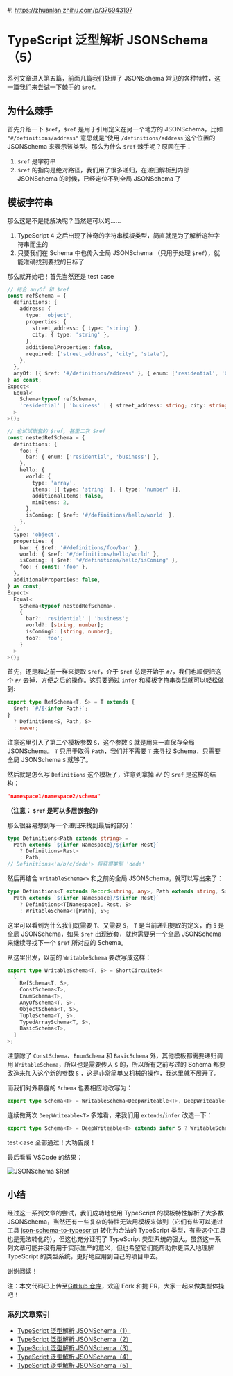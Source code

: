 #! https://zhuanlan.zhihu.com/p/376943197

# TypeScript 泛型解析 JSONSchema（5）

系列文章进入第五篇，前面几篇我们处理了 JSONSchema 常见的各种特性，这一篇我们来尝试一下棘手的 `$ref`。

## 为什么棘手

首先介绍一下 `$ref`，`$ref` 是用于引用定义在另一个地方的 JSONSchema，比如 `"#/definitions/address"` 意思就是“使用 `/definitions/address` 这个位置的 JSONSchema 来表示该类型。那么为什么 `$ref` 棘手呢？原因在于：

1. `$ref` 是字符串
2. `$ref` 的指向是绝对路径，我们用了很多递归，在递归解析到内部 JSONSchema 的时候，已经定位不到全局 JSONSchema 了

## 模板字符串

那么这是不是能解决呢？当然是可以的……

1. TypeScript 4 之后出现了神奇的字符串模板类型，简直就是为了解析这种字符串而生的
2. 只要我们在 Schema 中也传入全局 JSONSchema （只用于处理 `$ref`），就能准确找到要找的目标了

那么就开始吧！首先当然还是 test case

```TypeScript
// 结合 anyOf 和 $ref
const refSchema = {
  definitions: {
    address: {
      type: 'object',
      properties: {
        street_address: { type: 'string' },
        city: { type: 'string' },
      },
      additionalProperties: false,
      required: ['street_address', 'city', 'state'],
    },
  },
  anyOf: [{ $ref: '#/definitions/address' }, { enum: ['residential', 'business'] }],
} as const;
Expect<
  Equal<
    Schema<typeof refSchema>,
    'residential' | 'business' | { street_address: string; city: string }
  >
>();

// 也试试嵌套的 $ref, 甚至二次 $ref
const nestedRefSchema = {
  definitions: {
    foo: {
      bar: { enum: ['residential', 'business'] },
    },
    hello: {
      world: {
        type: 'array',
        items: [{ type: 'string' }, { type: 'number' }],
        additionalItems: false,
        minItems: 2,
      },
      isComing: { $ref: '#/definitions/hello/world' },
    },
  },
  type: 'object',
  properties: {
    bar: { $ref: '#/definitions/foo/bar' },
    world: { $ref: '#/definitions/hello/world' },
    isComing: { $ref: '#/definitions/hello/isComing' },
    foo: { const: 'foo' },
  },
  additionalProperties: false,
} as const;
Expect<
  Equal<
    Schema<typeof nestedRefSchema>,
    {
      bar?: 'residential' | 'business';
      world?: [string, number];
      isComing?: [string, number];
      foo?: 'foo';
    }
  >
>();
```

首先，还是和之前一样来提取 `$ref`，介于 `$ref` 总是开始于 `#/`，我们也顺便把这个 `#/` 去掉，方便之后的操作。这只要通过 `infer` 和模板字符串类型就可以轻松做到:

```TypeScript
export type RefSchema<T, S> = T extends {
  $ref: `#/${infer Path}`;
}
  ? Definitions<S, Path, S>
  : never;
```

注意这里引入了第二个模板参数 `S`，这个参数 `S` 就是用来一直保存全局 JSONSchema。 `T` 只用于取得 `Path`，我们并不需要 `T` 来寻找 Schema，只需要全局 JSONSchema `S` 就够了。

然后就是怎么写 `Definitions` 这个模板了，注意到拿掉 `#/` 的 `$ref` 是这样的结构：

```JSON
"namespace1/namespace2/schema"
```

**（注意： `$ref` 是可以多层嵌套的）**

那么很容易想到写一个递归来找到最后的部分：

```TypeScript
type Definitions<Path extends string> =
  Path extends `${infer Namespace}/${infer Rest}`
    ? Definitions<Rest>
    : Path;
// Definitions<'a/b/c/dede'> 将获得类型 'dede'
```

然后再结合 `WritableSchema<>` 和之前的全局 JSONSchema，就可以写出来了：

```TypeScript
type Definitions<T extends Record<string, any>, Path extends string, S> =
  Path extends `${infer Namespace}/${infer Rest}`
    ? Definitions<T[Namespace], Rest, S>
    : WritableSchema<T[Path], S>;
```

这里可以看到为什么我们既需要 `T`、又需要 `S`， `T` 是当前递归提取的定义，而 `S` 是全局 JSONSchema，如果 `$ref` 出现嵌套，就也需要另一个全局 JSONSchema 来继续寻找下一个 `$ref` 所对应的 Schema。

从这里出发，以前的 `WritableSchema` 要改写成这样：

```TypeScript
export type WritableSchema<T, S> = ShortCircuited<
  [
    RefSchema<T, S>,
    ConstSchema<T>,
    EnumSchema<T>,
    AnyOfSchema<T, S>,
    ObjectSchema<T, S>,
    TupleSchema<T, S>,
    TypedArraySchema<T, S>,
    BasicSchema<T>,
  ]
>;
```

注意除了 `ConstSchema`、`EnumSchema` 和 `BasicSchema` 外，其他模板都需要递归调用 `WritableSchema`，所以也是需要传入 `S` 的，所以所有之前写过的 Schema 都要改造来加入这个新的参数 `S` ，这是非常简单又机械的操作，我这里就不展开了。

而我们对外暴露的 `Schema` 也要相应地改写为：

```TypeScript
export type Schema<T> = WritableSchema<DeepWriteable<T>, DeepWriteable<T>>;
```

连续做两次 `DeepWriteable<T>` 多难看，来我们用 `extends`/`infer` 改造一下：

```TypeScript
export type Schema<T> = DeepWriteable<T> extends infer S ? WritableSchema<S, S> : never;
```

test case 全部通过！大功告成！

最后看看 VSCode 的结果：

![JSONSchema $Ref](https://pic4.zhimg.com/80/v2-49140be9964a92d7af9c3974222068be.png)

## 小结

经过这一系列文章的尝试，我们成功地使用 TypeScript 的模板特性解析了大多数 JSONSchema，当然还有一些复杂的特性无法用模板来做到（它们有些可以通过工具 [json-schema-to-typescript](https://www.npmjs.com/package/json-schema-to-typescript) 转化为合法的 TypeScript 类型，有些这个工具也是无法转化的），但这也充分证明了 TypeScript 类型系统的强大。虽然这一系列文章可能并没有用于实际生产的意义，但也希望它们能帮助你更深入地理解 TypeScript 的类型系统，更好地应用到自己的项目中去。

谢谢阅读！

注：本文代码已上传至[GitHub 仓库](https://github.com/YuJianrong/jsonschema-ts-type)，欢迎 Fork 和提 PR，大家一起来做类型体操吧！

### 系列文章索引

- [TypeScript 泛型解析 JSONSchema（1）](https://zhuanlan.zhihu.com/p/375740178)
- [TypeScript 泛型解析 JSONSchema（2）](https://zhuanlan.zhihu.com/p/375918832)
- [TypeScript 泛型解析 JSONSchema（3）](https://zhuanlan.zhihu.com/p/376388589)
- [TypeScript 泛型解析 JSONSchema（4）](https://zhuanlan.zhihu.com/p/376943084)
- [TypeScript 泛型解析 JSONSchema（5）](https://zhuanlan.zhihu.com/p/376943197)
